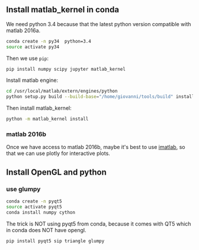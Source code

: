## Install matlab_kernel in conda
We need python 3.4 because that the latest python version compatible with matlab 2016a.
```bash
conda create -n py34  python=3.4
source activate py34
```
Then we use `pip`:
```bash
pip install numpy scipy jupyter matlab_kernel
```
Install matlab engine:
```bash
cd /usr/local/matlab/extern/engines/python
python setup.py build --build-base="/home/giovanni/tools/build" install
```

Then install matlab_kernel:
```bash
python -m matlab_kernel install
```
### matlab 2016b
Once we have access to matlab 2016b, maybe it's best to use [imatlab](https://github.com/imatlab/imatlab), so that we can use plotly for interactive plots.

## Install OpenGL and python

### use glumpy

```bash
conda create -n pyqt5
source activate pyqt5
conda install numpy cython
```
The trick is NOT using pyqt5 from conda, because it comes with QT5 which in conda does NOT have opengl.

```bash
pip install pyqt5 sip triangle glumpy
```

